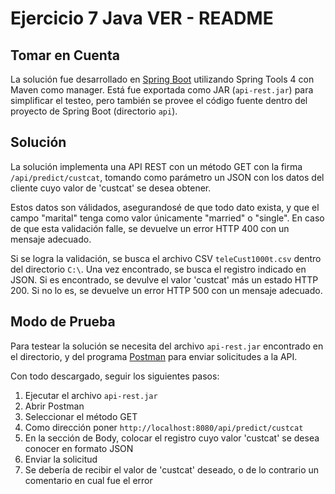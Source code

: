 # Ejercicio 7 Java VER - README

## Tomar en Cuenta
La solución fue desarrollado en [Spring Boot](https://spring.io/projects/spring-boot) utilizando Spring Tools 4 con Maven como manager. Está fue exportada como JAR (`api-rest.jar`) para simplificar el testeo, pero también se provee el código fuente dentro del proyecto de Spring Boot (directorio `api`).  

## Solución
La solución implementa una API REST con un método GET con la firma `/api/predict/custcat`, tomando como parámetro un JSON con los datos del cliente cuyo valor de 'custcat' se desea obtener.

Estos datos son válidados, asegurandosé de que todo dato exista, y que el campo "marital" tenga como valor únicamente "married" o "single". En caso de que esta validación falle, se devuelve un error HTTP 400 con un mensaje adecuado.

Si se logra la validación, se busca el archivo CSV `teleCust1000t.csv` dentro del directorio `C:\`. Una vez encontrado, se busca el registro indicado en JSON. Si es encontrado, se devulve el valor 'custcat' más un estado HTTP 200. Si no lo es, se devuelve un error HTTP 500 con un mensaje adecuado.

## Modo de Prueba
Para testear la solución se necesita del archivo `api-rest.jar` encontrado en el directorio, y del programa [Postman](https://www.postman.com/) para enviar solicitudes a la API.

Con todo descargado, seguir los siguientes pasos:
1. Ejecutar el archivo `api-rest.jar`
2. Abrir Postman
3. Seleccionar el método GET
4. Como dirección poner `http://localhost:8080/api/predict/custcat`
5. En la sección de Body, colocar el registro cuyo valor 'custcat' se desea conocer en formato JSON
6. Enviar la solicitud
7. Se debería de recibir el valor de 'custcat' deseado, o de lo contrario un comentario en cual fue el error
